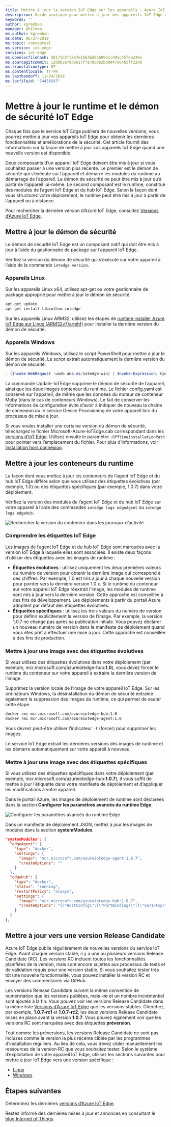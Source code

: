 ```yaml
---
title: Mettre à jour la version IoT Edge sur les appareils - Azure IoT Edge | Microsoft Docs
description: Guide pratique pour mettre à jour des appareils IoT Edge afin qu’ils exécutent les dernières versions du démon de sécurité et le runtime IoT Edge
keywords: ''
author: kgremban
manager: philmea
ms.author: kgremban
ms.date: 06/27/2019
ms.topic: conceptual
ms.service: iot-edge
services: iot-edge
ms.openlocfilehash: 58171d2fc8e7e1563bd83689d1cd91c55fea239a
ms.sourcegitcommit: 12d902e78d6617f7e78c062bd9d47564b5ff2208
ms.translationtype: HT
ms.contentlocale: fr-FR
ms.lasthandoff: 11/24/2019
ms.locfileid: "74456547"
---
```

# <a name="update-the-iot-edge-security-daemon-and-runtime"></a>Mettre à jour le runtime et le démon de sécurité IoT Edge

Chaque fois que le service IoT Edge publiera de nouvelles versions, vous pourrez mettre à jour vos appareils IoT Edge pour obtenir les dernières fonctionnalités et améliorations de la sécurité. Cet article fournit des informations sur la façon de mettre à jour vos appareils IoT Edge quand une nouvelle version est disponible. 

Deux composants d’un appareil IoT Edge doivent être mis à jour si vous souhaitez passer à une version plus récente. Le premier est le démon de sécurité qui s’exécute sur l’appareil et démarre les modules du runtime au démarrage de l’appareil. Le démon de sécurité ne peut être mis à jour qu’à partir de l’appareil lui-même. Le second composant est le runtime, constitué des modules de l’agent IoT Edge et du hub IoT Edge. Selon la façon dont vous structurez votre déploiement, le runtime peut être mis à jour à partir de l’appareil ou à distance. 

Pour rechercher la dernière version d’Azure IoT Edge, consultez [Versions d’Azure IoT Edge](https://github.com/Azure/azure-iotedge/releases).

## <a name="update-the-security-daemon"></a>Mettre à jour le démon de sécurité

Le démon de sécurité IoT Edge est un composant natif qui doit être mis à jour à l’aide du gestionnaire de package sur l’appareil IoT Edge. 

Vérifiez la version du démon de sécurité qui s’exécute sur votre appareil à l’aide de la commande `iotedge version`. 

### <a name="linux-devices"></a>Appareils Linux

Sur les appareils Linux x64, utilisez apt-get ou votre gestionnaire de package approprié pour mettre à jour le démon de sécurité. 

```bash
apt-get update
apt-get install libiothsm iotedge
```

Sur les appareils Linux ARM32, utilisez les étapes de [runtime installer Azure IoT Edge sur Linux (ARM32v7/armhf)](how-to-install-iot-edge-linux-arm.md) pour installer la dernière version du démon de sécurité. 

### <a name="windows-devices"></a>Appareils Windows

Sur les appareils Windows, utilisez le script PowerShell pour mettre à jour le démon de sécurité. Le script extrait automatiquement la dernière version du démon de sécurité. 

```powershell
. {Invoke-WebRequest -useb aka.ms/iotedge-win} | Invoke-Expression; Update-IoTEdge -ContainerOs <Windows or Linux>
```

La commande Update-IoTEdge supprime le démon de sécurité de l’appareil, ainsi que les deux images conteneur du runtime. Le fichier config.yaml est conservé sur l’appareil, de même que les données du moteur de conteneur Moby (dans le cas de conteneurs Windows). Le fait de conserver les informations de configuration évite d’avoir à indiquer de nouveau la chaîne de connexion ou le service Device Provisioning de votre appareil lors du processus de mise à jour. 

Si vous voulez installer une certaine version du démon de sécurité, téléchargez le fichier Microsoft-Azure-IoTEdge.cab correspondant dans les [versions d’IoT Edge](https://github.com/Azure/azure-iotedge/releases). Utilisez ensuite le paramètre `-OfflineInstallationPath` pour pointer vers l’emplacement du fichier. Pour plus d’informations, voir [Installation hors connexion](how-to-install-iot-edge-windows.md#offline-installation).

## <a name="update-the-runtime-containers"></a>Mettre à jour les conteneurs du runtime

La façon dont vous mettez à jour les conteneurs de l’agent IoT Edge et du hub IoT Edge diffère selon que vous utilisez des étiquettes évolutives (par exemple, 1.0) ou des étiquettes spécifiques (par exemple, 1.0.7) dans votre déploiement. 

Vérifiez la version des modules de l’agent IoT Edge et du hub IoT Edge sur votre appareil à l’aide des commandes `iotedge logs edgeAgent` ou `iotedge logs edgeHub`. 

  ![Rechercher la version du conteneur dans les journaux d’activité](./media/how-to-update-iot-edge/container-version.png)

### <a name="understand-iot-edge-tags"></a>Comprendre les étiquettes IoT Edge

Les images de l’agent IoT Edge et du hub IoT Edge sont marquées avec la version IoT Edge à laquelle elles sont associées. Il existe deux façons d’utiliser des étiquettes avec les images de runtime : 

* **Étiquettes évolutives** : utilisez uniquement les deux premières valeurs du numéro de version pour obtenir la dernière image qui correspond à ces chiffres. Par exemple, 1.0 est mis à jour à chaque nouvelle version pour pointer vers la dernière version 1.0.x. Si le runtime du conteneur sur votre appareil IoT Edge réextrait l’image, les modules de runtime sont mis à jour vers la dernière version. Cette approche est conseillée à des fins de développement. Les déploiements à partir du portail Azure adoptent par défaut des étiquettes évolutives. 
* **Étiquettes spécifiques** : utilisez les trois valeurs du numéro de version pour définir explicitement la version de l’image. Par exemple, la version 1.0.7 ne change pas après sa publication initiale. Vous pouvez déclarer un nouveau numéro de version dans le manifeste de déploiement quand vous êtes prêt à effectuer une mise à jour. Cette approche est conseillée à des fins de production.

### <a name="update-a-rolling-tag-image"></a>Mettre à jour une image avec des étiquettes évolutives

Si vous utilisez des étiquettes évolutives dans votre déploiement (par exemple, mcr.microsoft.com/azureiotedge-hub:**1.0**), vous devez forcer le runtime du conteneur sur votre appareil à extraire la dernière version de l’image. 

Supprimez la version locale de l’image de votre appareil IoT Edge. Sur les ordinateurs Windows, la désinstallation du démon de sécurité entraîne également la suppression des images du runtime, ce qui permet de sauter cette étape. 

```bash
docker rmi mcr.microsoft.com/azureiotedge-hub:1.0
docker rmi mcr.microsoft.com/azureiotedge-agent:1.0
```

Vous devrez peut-être utiliser l’indicateur `-f` (forcer) pour supprimer les images. 

Le service IoT Edge extrait les dernières versions des images de runtime et les démarre automatiquement sur votre appareil à nouveau. 

### <a name="update-a-specific-tag-image"></a>Mettre à jour une image avec des étiquettes spécifiques

Si vous utilisez des étiquettes spécifiques dans votre déploiement (par exemple, mcr.microsoft.com/azureiotedge-hub:**1.0.7**), il vous suffit de mettre à jour l’étiquette dans votre manifeste de déploiement et d’appliquer les modifications à votre appareil. 

Dans le portail Azure, les images de déploiement de runtime sont déclarées dans la section **Configurer les paramètres avancés du runtime Edge**. 

![Configurer les paramètres avancés du runtime Edge](./media/how-to-update-iot-edge/configure-runtime.png)

Dans un manifeste de déploiement JSON, mettez à jour les images de modules dans la section **systemModules**. 

```json
"systemModules": {
  "edgeAgent": {
    "type": "docker",
    "settings": {
      "image": "mcr.microsoft.com/azureiotedge-agent:1.0.7",
      "createOptions": ""
    }
  },
  "edgeHub": {
    "type": "docker",
    "status": "running",
    "restartPolicy": "always",
    "settings": {
      "image": "mcr.microsoft.com/azureiotedge-hub:1.0.7",
      "createOptions": "{\"HostConfig\":{\"PortBindings\":{\"5671/tcp\":[{\"HostPort\":\"5671\"}], \"8883/tcp\":[{\"HostPort\":\"8883\"}],\"443/tcp\":[{\"HostPort\":\"443\"}]}}}"
    }
  }
},
```

## <a name="update-to-a-release-candidate-version"></a>Mettre à jour vers une version Release Candidate

Azure IoT Edge publie régulièrement de nouvelles versions du service IoT Edge. Avant chaque version stable, il y a une ou plusieurs versions Release Candidate (RC). Les versions RC incluent toutes les fonctionnalités planifiées de la version, mais sont encore sujettes aux processus de tests et de validation requis pour une version stable. Si vous souhaitez tester très tôt une nouvelle fonctionnalité, vous pouvez installer la version RC et envoyer des commentaires via GitHub. 

Les versions Release Candidate suivent la même convention de numérotation que les versions publiées, mais **-rc** et un nombre incrémentiel sont ajoutés à la fin. Vous pouvez voir les versions Release Candidate dans la même liste [Versions d’Azure IoT Edge](https://github.com/Azure/azure-iotedge/releases) que les versions stables. Cherchez, par exemple, **1.0.7-rc1** et **1.0.7-rc2**, les deux versions Release Candidate mises en place avant la version **1.0.7**. Vous pouvez également voir que les versions RC sont marquées avec des étiquettes **préversion**. 

Tout comme les préversions, les versions Release Candidate ne sont pas incluses comme la version la plus récente ciblée par les programmes d’installation réguliers. Au lieu de cela, vous devez cibler manuellement les ressources de la version RC que vous souhaitez tester. Selon le système d’exploitation de votre appareil IoT Edge, utilisez les sections suivantes pour mettre à jour IoT Edge vers une version spécifique :

* [Linux](how-to-install-iot-edge-linux.md#install-a-specific-runtime-version)
* [Windows](how-to-install-iot-edge-windows.md#offline-installation)

## <a name="next-steps"></a>Étapes suivantes

Déterminez les dernières [versions d’Azure IoT Edge](https://github.com/Azure/azure-iotedge/releases).

Restez informé des dernières mises à jour et annonces en consultant le [blog Internet of Things](https://azure.microsoft.com/blog/topics/internet-of-things/) 